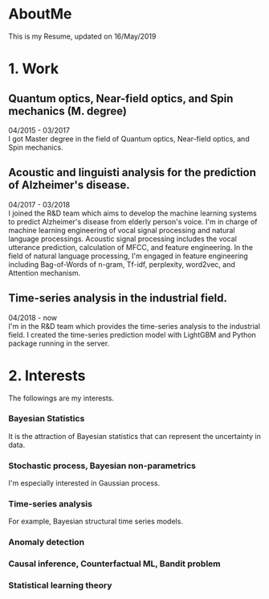 # AboutMe

This is my Resume, updated on 16/May/2019

# 1. Work

## Quantum optics, Near-field optics, and Spin mechanics (M. degree)

04/2015 - 03/2017   
I got Master degree in the field of Quantum optics, Near-field optics, and Spin mechanics.


## Acoustic and linguisti analysis for the prediction of Alzheimer's disease.

04/2017 - 03/2018  
I joined the R&D team which aims to develop the machine learning systems to predict Alzheimer's disease from elderly person's voice. I'm in charge of machine learning engineering of vocal signal processing and natural language processings. Acoustic signal processing includes the vocal utterance prediction, calculation of MFCC, and feature engineering. In the field of natural language processing, I'm engaged in feature engineering including Bag-of-Words of n-gram, Tf-idf, perplexity, word2vec, and Attention mechanism.

## Time-series analysis in the industrial field.

04/2018 - now  
I'm in the R&D team which provides the time-series analysis to the industrial field. I created the time-series prediction model with LightGBM and Python package running in the server. 


# 2. Interests

The followings are my interests.

### Bayesian Statistics

It is the attraction of Bayesian statistics that can represent the uncertainty in data.

### Stochastic process, Bayesian non-parametrics

I'm especially interested in Gaussian process.

### Time-series analysis

For example, Bayesian structural time series models.

### Anomaly detection

### Causal inference, Counterfactual ML, Bandit problem

### Statistical learning theory
